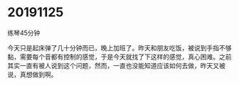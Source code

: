 # 20191125

练琴45分钟

今天只是起床弹了几十分钟而已，晚上加班了。昨天和朋友吃饭，被说到手指不够黏，需要每个音都有控制的感觉，于是今天就找了下这样的感觉，真心困难。之前其实一直有被人说到这个问题，然而，一直也没能知道应该如何去做，昨天又被说，真想做到啊。
